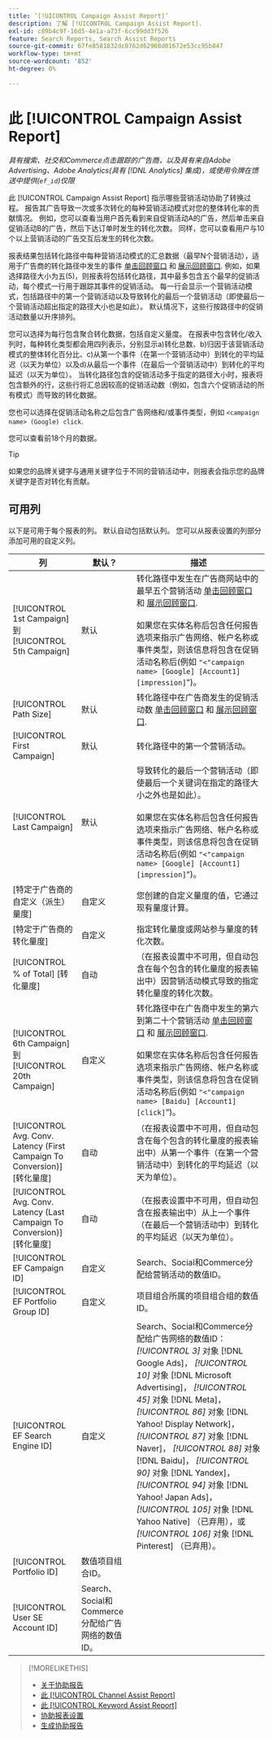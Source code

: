```yaml
---
title: ’[!UICONTROL Campaign Assist Report]’
description: 了解 [!UICONTROL Campaign Assist Report].
exl-id: c89b4c9f-16d5-4e1a-a73f-6cc99dd3f526
feature: Search Reports, Search Assist Reports
source-git-commit: 67fe8581832dc0762d62908d01672e53cc95b847
workflow-type: tm+mt
source-wordcount: '852'
ht-degree: 0%

---
```


# 此 [!UICONTROL Campaign Assist Report]

*具有搜索、社交和Commerce点击跟踪的广告商，以及具有来自Adobe Advertising、Adobe Analytics(具有 [!DNL Analytics] 集成)，或使用令牌在馈送中提供(`ef_id`)仅限*

此 [!UICONTROL Campaign Assist Report] 指示哪些营销活动协助了转换过程。 报告其广告导致一次或多次转化的每种营销活动模式对您的整体转化率的贡献情况。 例如，您可以查看当用户首先看到来自促销活动A的广告，然后单击来自促销活动B的广告，然后下达订单时发生的转化次数。 同样，您可以查看用户与10个以上营销活动的广告交互后发生的转化次数。

报表结果包括转化路径中每种营销活动模式的汇总数据（最早N个营销活动），适用于广告商的转化路径中发生的事件 [单击回顾窗口](/help/search-social-commerce/glossary.md#c-d) 和 [展示回顾窗口](/help/search-social-commerce/glossary.md#i-j). 例如，如果选择路径大小为五(5)，则报表将包括转化路径，其中最多包含五个最早的促销活动，每个模式一行用于跟踪其事件的促销活动。 每一行会显示一个营销活动模式，包括路径中的第一个营销活动以及导致转化的最后一个营销活动（即使最后一个营销活动超出指定的路径大小也是如此）。 默认情况下，这些行按路径中的促销活动数量以升序排列。

您可以选择为每行包含聚合转化数据，包括自定义量度。 在报表中包含转化/收入列时，每种转化类型都会用四列表示，分别显示a)转化总数、b)归因于该营销活动模式的整体转化百分比、c)从第一个事件（在第一个营销活动中）到转化的平均延迟（以天为单位）以及d)从最后一个事件（在最后一个营销活动中）到转化的平均延迟（以天为单位）。 当转化路径包含的促销活动多于指定的路径大小时，报表将包含额外的行，这些行将汇总因较高的促销活动数（例如，包含六个促销活动的所有模式）而导致的转化数据。

您也可以选择在促销活动名称之后包含广告网络和/或事件类型，例如 `<campaign name> (Google) click`.

您可以查看前18个月的数据。

>[!TIP]
>
>如果您的品牌关键字与通用关键字位于不同的营销活动中，则报表会指示您的品牌关键字是否对转化有贡献。

## 可用列

以下是可用于每个报表的列。 默认自动包括默认列。 您可以从报表设置的列部分添加可用的自定义列。

| 列 | 默认？ | 描述 |
| ---- | ---- | ---- |
| [!UICONTROL 1st Campaign] 到 [!UICONTROL 5th Campaign] | 默认 | 转化路径中发生在广告商网站中的最早五个营销活动 [单击回顾窗口](/help/search-social-commerce/glossary.md#c-d) 和 [展示回顾窗口](/help/search-social-commerce/glossary.md#i-j).<br><br>如果您在实体名称后包含任何报告选项来指示广告网络、帐户名称或事件类型，则该信息将包含在促销活动名称后(例如 `"<"campaign name> [Google] [Account1] [impression]`“)。 |
| [!UICONTROL Path Size] | 默认 | 转化路径中在广告商发生的促销活动数 [单击回顾窗口](/help/search-social-commerce/glossary.md#c-d) 和 [展示回顾窗口](/help/search-social-commerce/glossary.md#i-j). |
| [!UICONTROL First Campaign] | 默认 | 转化路径中的第一个营销活动。 |
| [!UICONTROL Last Campaign] | 默认 | 导致转化的最后一个营销活动（即使最后一个关键词在指定的路径大小之外也是如此）。<br><br>如果您在实体名称后包含任何报告选项来指示广告网络、帐户名称或事件类型，则该信息将包含在促销活动名称后(例如 `"<"campaign name> [Google] [Account1] [impression]`“)。 |
| \[特定于广告商的自定义（派生）量度\] | 自定义 | 您创建的自定义量度的值，它通过现有量度计算。 |
| \[特定于广告商的转化量度\] | 自定义 | 指定转化量度或网站参与量度的转化次数。 |
| [!UICONTROL % of Total] \[转化量度\] | 自动 | （在报表设置中不可用，但自动包含在每个包含的转化量度的报表输出中）因营销活动模式导致的指定转化量度的转化次数。 |
| [!UICONTROL 6th Campaign] 到 [!UICONTROL 20th Campaign] | 自定义 | 转化路径中在广告商中发生的第六到第二十个营销活动 [单击回顾窗口](/help/search-social-commerce/glossary.md#c-d) 和 [展示回顾窗口](/help/search-social-commerce/glossary.md#i-j).<br><br>如果您在实体名称后包含任何报告选项来指示广告网络、帐户名称或事件类型，则该信息将包含在促销活动名称后(例如 `"<"campaign name> [Baidu] [Account1] [click]`“)。 |
| [!UICONTROL Avg. Conv. Latency (First Campaign To Conversion)] \[转化量度\] | 自动 | （在报表设置中不可用，但自动包含在每个包含的转化量度的报表输出中）从第一个事件（在第一个营销活动中）到转化的平均延迟（以天为单位）。 |
| [!UICONTROL Avg. Conv. Latency (Last Campaign To Conversion)] \[转化量度\] | 自动 | （在报表设置中不可用，但自动包含在报表输出中）从上一个事件（在最后一个营销活动中）到转化的平均延迟（以天为单位）。 |
| [!UICONTROL EF Campaign ID] | 自定义 | Search、Social和Commerce分配给营销活动的数值ID。 |
| [!UICONTROL EF Portfolio Group ID] | 自定义 | 项目组合所属的项目组合组的数值ID。 |
| [!UICONTROL EF Search Engine ID] | 自定义 | Search、Social和Commerce分配给广告网络的数值ID： <i>[!UICONTROL 3]</i> 对象 [!DNL Google Ads]， <i>[!UICONTROL 10]</i> 对象 [!DNL Microsoft Advertising]， <i>[!UICONTROL 45]</i> 对象 [!DNL Meta]， <i>[!UICONTROL 86]</i> 对象 [!DNL Yahoo! Display Network]， <i>[!UICONTROL 87]</i> 对象 [!DNL Naver]， <i>[!UICONTROL 88]</i> 对象 [!DNL Baidu]， <i>[!UICONTROL 90]</i> 对象 [!DNL Yandex]， <i>[!UICONTROL 94]</i> 对象 [!DNL Yahoo! Japan Ads]， <i>[!UICONTROL 105]</i> 对象 [!DNL Yahoo Native] （已弃用），或 <i>[!UICONTROL 106]</i> 对象 [!DNL Pinterest] （已弃用）。 |
| [!UICONTROL Portfolio ID] | 数值项目组合ID。 |
| [!UICONTROL User SE Account ID] | Search、Social和Commerce分配给广告网络的数值ID。 |

>[!MORELIKETHIS]
>
>* [关于协助报告](assist-report-about.md)
>* [此 [!UICONTROL Channel Assist Report]](channel-assist-report.md)
>* [此 [!UICONTROL Keyword Assist Report]](keyword-assist-report.md)
>* [协助报表设置](assist-report-settings.md)
>* [生成协助报告](assist-report-generate.md)
